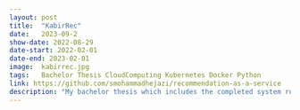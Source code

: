 ```yaml
---
layout: post
title:  "KabirRec"
date:   2023-09-2
show-date: 2022-08-29
date-start: 2022-02-01
date-end: 2023-02-01
image:  kabirrec.jpg
tags:   Bachelor Thesis CloudComputing Kubernetes Docker Python
link: https://github.com/smohammadhejazi/recommendation-as-a-service
description: "My bachelor thesis which includes the completed system running in Kubernetes and an elaborate paper describing the concepts and architecture of the system. Also, the code was made into a Python library called KabirRec which could be used to easily build a recommendation system from the ground up. Notably, the project was later used as a service in a much more extensive AI-as-a-service framework."
---
```


